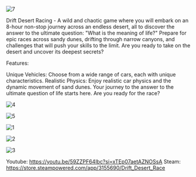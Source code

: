 ![7](https://github.com/user-attachments/assets/2f38ea64-7095-4bd2-8dea-745f9b7330b3)

Drift Desert Racing - A wild and chaotic game where you will embark on an 8-hour non-stop journey across an endless desert, all to discover the answer to the ultimate question: "What is the meaning of life?" Prepare for epic races across sandy dunes, drifting through narrow canyons, and challenges that will push your skills to the limit. Are you ready to take on the desert and uncover its deepest secrets?

Features:

Unique Vehicles: Choose from a wide range of cars, each with unique characteristics.
Realistic Physics: Enjoy realistic car physics and the dynamic movement of sand dunes.
Your journey to the answer to the ultimate question of life starts here. Are you ready for the race?

![4](https://github.com/user-attachments/assets/82d5d68d-f0ae-471d-bed1-14cad745f9b9)

![5](https://github.com/user-attachments/assets/fe7c5a5f-ab2e-424b-891d-18e64cfd91d5)

![1](https://github.com/user-attachments/assets/3fd206b2-6ee9-4e43-afb4-d203e400b99e)

![2](https://github.com/user-attachments/assets/95472409-cf8f-473e-81b6-0c3fabb684fa)

![3](https://github.com/user-attachments/assets/7af97985-d643-45b2-a5a6-51a09b6788a1)

Youtube: https://youtu.be/59ZZPF64lbc?si=xTEp07aetAZNOSsA
Steam: https://store.steampowered.com/app/3155690/Drift_Desert_Race
